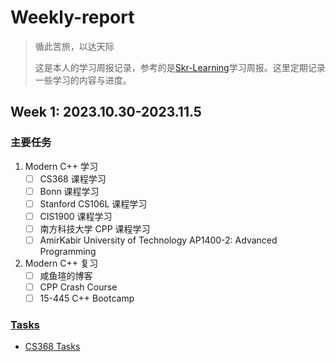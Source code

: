 # Weekly-report

> 循此苦旅，以达天际
>
> 这是本人的学习周报记录，参考的是[Skr-Learning](https://github.com/Kiprey/Skr_Learning)学习周报。这里定期记录一些学习的内容与进度。

## Week 1: 2023.10.30-2023.11.5

### 主要任务

1. Modern C++ 学习
   - [ ] CS368 课程学习
   - [ ] Bonn 课程学习
   - [ ] Stanford CS106L 课程学习
   - [ ] CIS1900 课程学习
   - [ ] 南方科技大学 CPP 课程学习
   - [ ] AmirKabir University of Technology AP1400-2: Advanced Programming
2. Modern C++ 复习
   - [ ] 咸鱼瑄的博客
   - [ ] CPP Crash Course
   - [ ] 15-445 C++ Bootcamp

### [Tasks](./week1/)

- [CS368 Tasks](./week1/CS368.md)

